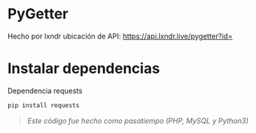 # PyGetter
Hecho por lxndr ubicación de API: https://api.lxndr.live/pygetter?id=

# Instalar dependencias
Dependencia requests
~~~bash
pip install requests
~~~


 > *Este código fue hecho como pasatiempo (PHP, MySQL y Python3)*
 
